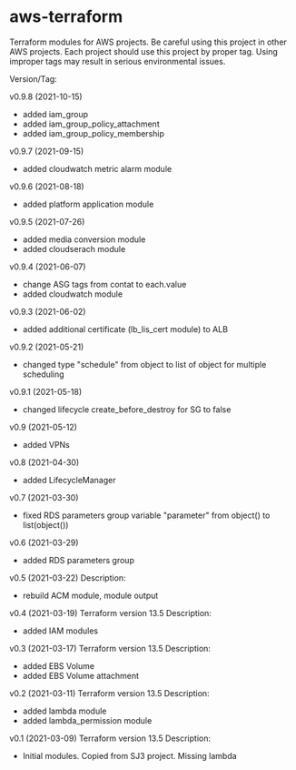 # aws-terraform

Terraform modules for AWS projects. 
Be careful using this project in other AWS projects. 
Each project should use this project by proper tag. 
Using improper tags may result in serious environmental issues.

Version/Tag:

v0.9.8 (2021-10-15)
- added iam_group
- added iam_group_policy_attachment
- added iam_group_policy_membership

v0.9.7 (2021-09-15)
- added cloudwatch metric alarm module

v0.9.6 (2021-08-18)
- added platform application module

v0.9.5 (2021-07-26)
- added media conversion module
- added cloudserach module

v0.9.4 (2021-06-07)
- change ASG tags from contat to each.value
- added cloudwatch module

v0.9.3 (2021-06-02)
- added additional certificate (lb_lis_cert module) to ALB

v0.9.2 (2021-05-21)
- changed type "schedule" from object to list of object for multiple scheduling

v0.9.1 (2021-05-18)
- changed lifecycle create_before_destroy for SG to false

v0.9 (2021-05-12)
- added VPNs

v0.8 (2021-04-30)
- added LifecycleManager

v0.7 (2021-03-30)
- fixed RDS parameters group variable "parameter" from object() to list(object())

v0.6 (2021-03-29)
- added RDS parameters group

v0.5 (2021-03-22)
Description:
- rebuild ACM module, module output

v0.4 (2021-03-19)
Terraform version 13.5
Description:
- added IAM modules

v0.3 (2021-03-17)
Terraform version 13.5
Description:
- added EBS Volume
- added EBS Volume attachment

v0.2 (2021-03-11)
Terraform version 13.5
Description:
- added lambda module
- added lambda_permission module

v0.1 (2021-03-09)
Terraform version 13.5
Description:
- Initial modules. Copied from SJ3 project. Missing lambda
